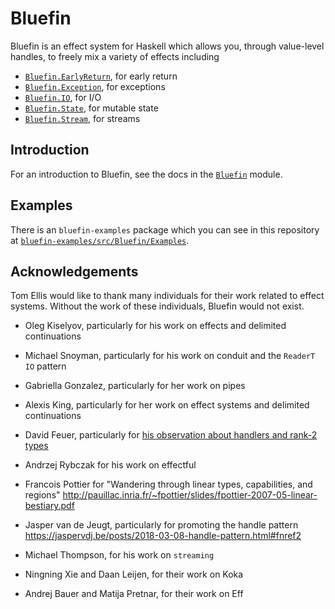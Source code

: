 # Bluefin

Bluefin is an effect system for Haskell which allows you, through
value-level handles, to freely mix a variety of effects
including

* [`Bluefin.EarlyReturn`](bluefin/src/Bluefin/EarlyReturn.hs), for early return
* [`Bluefin.Exception`](bluefin/src/Bluefin/Exception.hs), for exceptions
* [`Bluefin.IO`](bluefin/src/Bluefin/IO.hs), for I/O
* [`Bluefin.State`](bluefin/src/Bluefin/State.hs), for mutable state
* [`Bluefin.Stream`](bluefin/src/Bluefin/Stream.hs), for streams

## Introduction

For an introduction to Bluefin, see the docs in the
[`Bluefin`](bluefin/src/Bluefin.hs) module.

## Examples

There is an `bluefin-examples` package which you can see in this
repository at
[`bluefin-examples/src/Bluefin/Examples`](bluefin-examples/src/Bluefin/Examples).

## Acknowledgements

Tom Ellis would like to thank many individuals for their work related
to effect systems.  Without the work of these individuals, Bluefin
would not exist.

* Oleg Kiselyov, particularly for his work on effects and delimited
  continuations

* Michael Snoyman, particularly for his work on conduit and the
  `ReaderT` `IO` pattern

* Gabriella Gonzalez, particularly for her work on pipes

* Alexis King, particularly for her work on effect systems and delimited
  continuations

* David Feuer, particularly for [his observation about handlers and
  rank-2
  types](https://www.reddit.com/r/haskell/comments/pywuqg/comment/hexo2uu/)

* Andrzej Rybczak for his work on effectful

* Francois Pottier for "Wandering through linear types, capabilities,
  and regions"
  <http://pauillac.inria.fr/~fpottier/slides/fpottier-2007-05-linear-bestiary.pdf>

* Jasper van de Jeugt, particularly for promoting the handle pattern
  <https://jaspervdj.be/posts/2018-03-08-handle-pattern.html#fnref2>

* Michael Thompson, for his work on `streaming`

* Ningning Xie and Daan Leijen, for their work on Koka

* Andrej Bauer and Matija Pretnar, for their work on Eff
